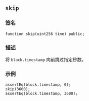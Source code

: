 ## `skip`

### 签名

```solidity
function skip(uint256 time) public;
```

### 描述

将 `block.timestamp` 向前跳过指定秒数。

### 示例

```solidity
assertEq(block.timestamp, 0);
skip(3600);
assertEq(block.timestamp, 3600);
```